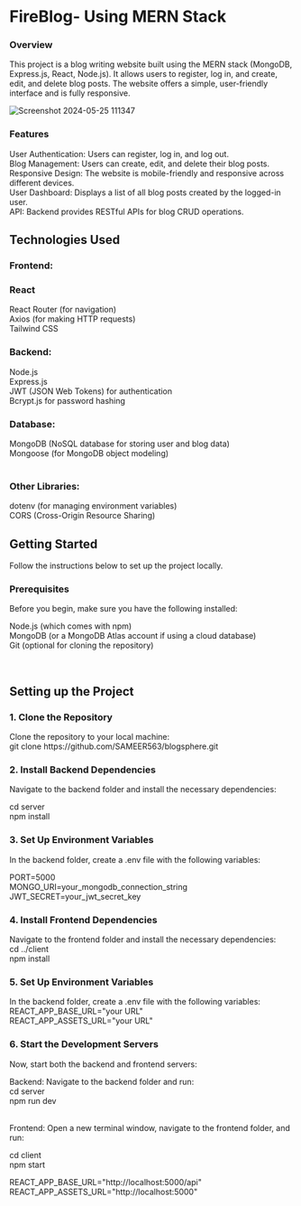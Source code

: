 


<h1>FireBlog- Using MERN Stack</h1>
<h3>Overview</h3>
This project is a blog writing website built using the MERN stack (MongoDB, Express.js, React, Node.js). It allows users to register, log in, and create, edit, and delete blog posts. The website offers a simple, user-friendly interface and is fully responsive.
 <br/>

![Screenshot 2024-05-25 111347](https://github.com/user-attachments/assets/b6b996af-3f13-442d-b0da-2a5d2fdb59f7)


<h3>Features</h3>
User Authentication: Users can register, log in, and log out. <br/>
Blog Management: Users can create, edit, and delete their blog posts.<br/>
Responsive Design: The website is mobile-friendly and responsive across different devices. <br/>
User Dashboard: Displays a list of all blog posts created by the logged-in user. <br/>
API: Backend provides RESTful APIs for blog CRUD operations. <br/>
<h2>Technologies Used</h2>
<h3>Frontend:</h3>

<h3>React</h3>
React Router (for navigation) <br/>
Axios (for making HTTP requests) <br/>
Tailwind CSS 
<br/>
<h3>Backend:</h3>

Node.js <br/>
Express.js <br/>
JWT (JSON Web Tokens) for authentication <br/>
Bcrypt.js for password hashing
<br/>
<h3>Database:</h3>

MongoDB (NoSQL database for storing user and blog data) <br/>
Mongoose (for MongoDB object modeling) <br/>
<br/>

<h3>Other Libraries:</h3>

dotenv (for managing environment variables) <br/>
CORS (Cross-Origin Resource Sharing) <br/>
<h2>Getting Started</h2>
Follow the instructions below to set up the project locally. <br/>

<h3>Prerequisites</h3>
Before you begin, make sure you have the following installed: 

Node.js (which comes with npm) <br/>
MongoDB (or a MongoDB Atlas account if using a cloud database) <br/>
Git (optional for cloning the repository)

<br/>

<h2>Setting up the Project</h2>
<h3>1. Clone the Repository</h3>
Clone the repository to your local machine:   <br/>
git clone https://github.com/SAMEER563/blogsphere.git

<br/> 
<h3>2. Install Backend Dependencies</h3>
Navigate to the backend folder and install the necessary dependencies:

cd server <br/>
npm install
<br/>
<h3>3. Set Up Environment Variables</h3>
In the backend folder, create a .env file with the following variables:

PORT=5000 <br/>
MONGO_URI=your_mongodb_connection_string <br/>
JWT_SECRET=your_jwt_secret_key
<br/>
<h3>4. Install Frontend Dependencies</h3>
Navigate to the frontend folder and install the necessary dependencies:  <br/>
cd ../client  <br/>
npm install
 <br/>

 <h3>5. Set Up Environment Variables</h3>
In the backend folder, create a .env file with the following variables: <br/>
REACT_APP_BASE_URL="your URL" <br/>
REACT_APP_ASSETS_URL="your URL"

<h3>6. Start the Development Servers</h3>
Now, start both the backend and frontend servers:

Backend: Navigate to the backend folder and run:  <br/>
cd server  <br/>
npm run dev

 <br/>
Frontend: Open a new terminal window, navigate to the frontend folder, and run:

cd client <br/>
npm start










REACT_APP_BASE_URL="http://localhost:5000/api"
REACT_APP_ASSETS_URL="http://localhost:5000"

